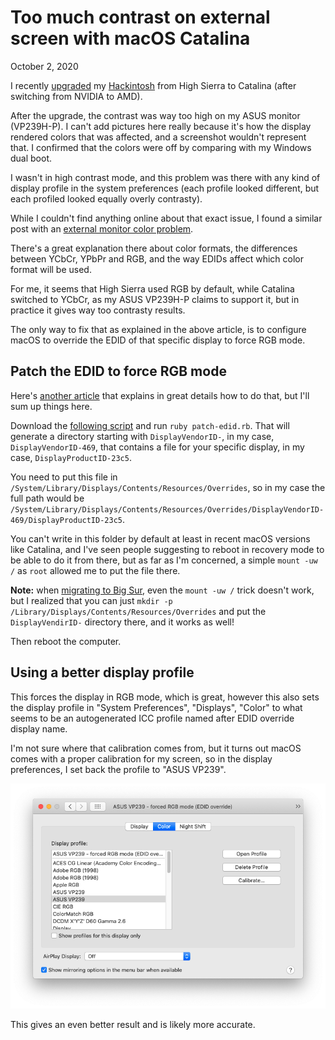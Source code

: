 Too much contrast on external screen with macOS Catalina
========================================================
October 2, 2020

I recently [upgraded][upgrade] my [Hackintosh][hackintosh] from High
Sierra to Catalina (after switching from NVIDIA to AMD).

[upgrade]: upgrade-hackintosh-high-sierra-catalina.md
[hackintosh]: ../../2019/03/macos-high-sierra-msi-h110m-pro-d-skylake-nvidia-pascal.md

After the upgrade, the contrast was way too high on my ASUS monitor
(VP239H-P). I can't add pictures here really because it's how the
display rendered colors that was affected, and a screenshot wouldn't
represent that. I confirmed that the colors were off by comparing with
my Windows dual boot.

I wasn't in high contrast mode, and this problem was there with any kind
of display profile in the system preferences (each profile looked
different, but each profiled looked equally overly contrasty).

While I couldn't find anything online about that exact issue, I found
a similar post with an [external monitor color problem][color-problem].

[color-problem]: https://spin.atomicobject.com/2018/08/24/macbook-pro-external-monitor-display-problem/

There's a great explanation there about color formats, the differences
between YCbCr, YPbPr and RGB, and the way EDIDs affect which color
format will be used.

For me, it seems that High Sierra used RGB by default, while Catalina
switched to YCbCr, as my ASUS VP239H-P claims to support it, but in
practice it gives way too contrasty results.

The only way to fix that as explained in the above article, is to
configure macOS to override the EDID of that specific display to force
RGB mode.

## Patch the EDID to force RGB mode

Here's [another article][force-rgb-mode] that explains in great details
how to do that, but I'll sum up things here.

[force-rgb-mode]: https://www.mathewinkson.com/2013/03/force-rgb-mode-in-mac-os-x-to-fix-the-picture-quality-of-an-external-monitor

Download the [following script][script] and run `ruby patch-edid.rb`.
That will generate a directory starting with `DisplayVendorID-`, in my
case, `DisplayVendorID-469`, that contains a file for your specific
display, in my case, `DisplayProductID-23c5`.

[script]: https://gist.github.com/adaugherity/7435890

You need to put this file in `/System/Library/Displays/Contents/Resources/Overrides`, so in my case
the full path would be `/System/Library/Displays/Contents/Resources/Overrides/DisplayVendorID-469/DisplayProductID-23c5`.

You can't write in this folder by default at least in recent macOS
versions like Catalina, and I've seen people suggesting to reboot in
recovery mode to be able to do it from there, but as far as I'm
concerned, a simple `mount -uw /` as `root` allowed me to put the file
there.

**Note:** when [migrating to Big Sur](../11/upgrading-hackintosh-catalina-big-sur-clover-opencore.md),
even the `mount -uw /` trick doesn't work, but I realized that you can
just `mkdir -p /Library/Displays/Contents/Resources/Overrides` and put
the `DisplayVendirID-` directory there, and it works as well!

Then reboot the computer.

## Using a better display profile

This forces the display in RGB mode, which is great, however this also
sets the display profile in "System Preferences", "Displays", "Color" to
what seems to be an autogenerated ICC profile named after EDID override
display name.

I'm not sure where that calibration comes from, but it turns out macOS
comes with a proper calibration for my screen, so in the display preferences,
I set back the profile to "ASUS VP239".

![Preferences](../../img/2020/10/display-preferences.png)

This gives an even better result and is likely more accurate.
